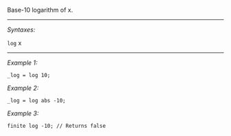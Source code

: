 Base-10 logarithm of x.


---
*Syntaxes:*

`log`  x

---
*Example 1:*

```sqf
_log = log 10;
```

*Example 2:*

```sqf
_log = log abs -10;
```

*Example 3:*

```sqf
finite log -10; // Returns false
```